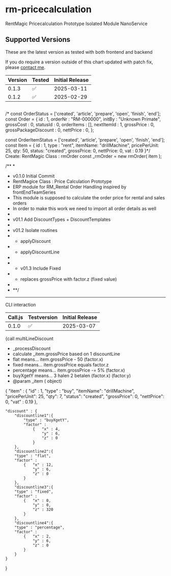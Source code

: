 # rm-pricecalculation
 RentMagic Pricecalculation Prototype Isolated Module NanoService


## Supported Versions

These are the latest version as tested with both frontend and backend

If you do require a version outside of this chart updated with patch fix,
please [contact me](mailto:lieuwe@panaderos.nl).

| Version | Tested                      | Initial Release   |
| ------- | ------------------------------------------ | ----------------- |
| 0.1.3   | :white_check_mark: 	    	| 2025-03-11   |
| 0.1.2   | :white_check_mark:          | 2025-02-29   |


## 

/* 
const OrderStatus = ['created', 'article', 'prepare', 'open', 'finish', 'end'];
const Order = {
      id : 1,
      orderNr : "RM-000000",
      initBy : "Unknown Primate",
      grossCost : 0,
      statusId : 0,
      orderItems : [],
      nextItemId : 1,
      grossPrice : 0,
      grossPackageDiscount : 0,
      nettPrice : 0,
};

const OrderItemStatus = ['created', 'article', 'prepare', 'open', 'finish', 'end'];
const Item = {
     id : 1,
     type : "rent",
     itemName: "drillMachine",
     pricePerUnit: 25,
     qty: 50, 
     status: "created", 
     grossPrice: 0, 
     nettPrice: 0, 
     vat : 0.19
}*/
Create:
RentMagic Class : rmOrder
const _rmOrder = new rmOrder( item );




/** *
* v0.1.0 Initial Commit
* RentMagice Class : Price Calculation Prototype
* ERP module for RM_Rental Order Handling inspired by frontEndTeamSeries
* This module is supposed to calculate the order price for rental and sales orders
* In order to make this work we need to import all order details as well
* 
* v01.1 Add DiscountTypes + DiscountTemplates
* 
* v01.2 Isolate routines
* - applyDiscount
* - applyDiscountLine
* 
* * v01.3 Include Fixed 
* - replaces grossPrice with factor.z (fixed value)
* 
* **/

- - -

CLI interaction

| Call.js | Testversion                                  | Initial Release   |
| ------- | ------------------------------------------ | ----------------- |
| 0.1.0   | :white_check_mark:   | 2025-03-07          |


{call multiLineDiscount

* _processDiscount
* calculate _item.grossPrice based on 1 discountLine
* flat means... item.grossPrice - 50 (factor.x)
* fixed means... item.grossPrice equals factor.z
* percentage means... item.grossPrice -= 5% (factor.x)
* buyXgetY means... 3 halen 2 betalen (factor.x) (factor.y)
* @param _item ( object)

{
    "item" : {
         "id" : 1,
         "type" : "buy",
         "itemName": "drillMachine",
         "pricePerUnit": 25,
         "qty": 7, 
         "status": "created", 
         "grossPrice": 0, 
         "nettPrice": 0, 
         "vat" : 0.19
      },
        
    "discount" : {
        "discountline1":{
            "type" : "buyXgetY", 
            "factor" : 
                {   "x" : 4,
                    "y" : 6,
                    "z" : 0
                }
        }, 
        "discountline2":{
        "type" : "flat", 
        "factor" : 
            {   "x" : 12,
                "y" : 6,
                "z" : 0
            }
        },
        "discountline3":{
        "type" : "fixed", 
        "factor" : 
            {   "x" : 0,
                "y" : 0,
                "z" : 320
            }
        },        
        "discountline4":{
        "type" : "percentage", 
        "factor" : 
            {   "x" : 2,
                "y" : 6,
                "z" : 0
            }
        }  
    }
}